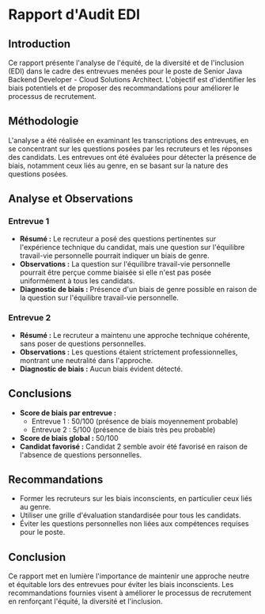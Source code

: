 # Rapport d'Audit EDI

## Introduction
Ce rapport présente l'analyse de l'équité, de la diversité et de l'inclusion (EDI) dans le cadre des entrevues menées pour le poste de Senior Java Backend Developer - Cloud Solutions Architect. L'objectif est d'identifier les biais potentiels et de proposer des recommandations pour améliorer le processus de recrutement.

## Méthodologie
L'analyse a été réalisée en examinant les transcriptions des entrevues, en se concentrant sur les questions posées par les recruteurs et les réponses des candidats. Les entrevues ont été évaluées pour détecter la présence de biais, notamment ceux liés au genre, en se basant sur la nature des questions posées.

## Analyse et Observations

### Entrevue 1
- **Résumé :** Le recruteur a posé des questions pertinentes sur l'expérience technique du candidat, mais une question sur l'équilibre travail-vie personnelle pourrait indiquer un biais de genre.
- **Observations :** La question sur l'équilibre travail-vie personnelle pourrait être perçue comme biaisée si elle n'est pas posée uniformément à tous les candidats.
- **Diagnostic de biais :** Présence d'un biais de genre possible en raison de la question sur l'équilibre travail-vie personnelle.

### Entrevue 2
- **Résumé :** Le recruteur a maintenu une approche technique cohérente, sans poser de questions personnelles.
- **Observations :** Les questions étaient strictement professionnelles, montrant une neutralité dans l'approche.
- **Diagnostic de biais :** Aucun biais évident détecté.

## Conclusions
- **Score de biais par entrevue :**
  - Entrevue 1 : 50/100 (présence de biais moyennement probable)
  - Entrevue 2 : 5/100 (présence de biais très peu probable)
- **Score de biais global :** 50/100
- **Candidat favorisé :** Candidat 2 semble avoir été favorisé en raison de l'absence de questions personnelles.

## Recommandations
- Former les recruteurs sur les biais inconscients, en particulier ceux liés au genre.
- Utiliser une grille d'évaluation standardisée pour tous les candidats.
- Éviter les questions personnelles non liées aux compétences requises pour le poste.

## Conclusion
Ce rapport met en lumière l'importance de maintenir une approche neutre et équitable lors des entrevues pour éviter les biais inconscients. Les recommandations fournies visent à améliorer le processus de recrutement en renforçant l'équité, la diversité et l'inclusion.